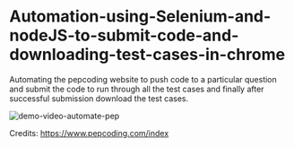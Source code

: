 # Automation-using-Selenium-and-nodeJS-to-submit-code-and-downloading-test-cases-in-chrome
Automating the pepcoding website to push code to a particular question and submit the code to run through all the test cases and finally after successful submission download the test cases.

![demo-video-automate-pep](https://user-images.githubusercontent.com/22445094/86553164-92950d80-bf67-11ea-8806-0a0a8dece9ee.gif)

Credits: https://www.pepcoding.com/index
